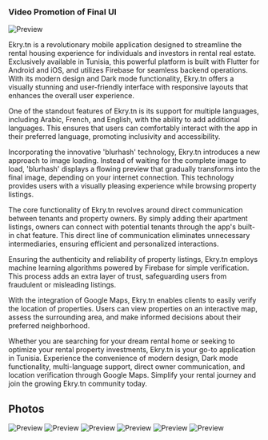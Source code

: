 ### Video Promotion of Final UI

![Preview](/2.gif)


Ekry.tn is a revolutionary mobile application designed to streamline the rental housing experience for individuals and investors in rental real estate. Exclusively available in Tunisia, this powerful platform is built with Flutter for Android and iOS, and utilizes Firebase for seamless backend operations. With its modern design and Dark mode functionality, Ekry.tn offers a visually stunning and user-friendly interface with responsive layouts that enhances the overall user experience.

One of the standout features of Ekry.tn is its support for multiple languages, including Arabic, French, and English, with the ability to add additional languages. This ensures that users can comfortably interact with the app in their preferred language, promoting inclusivity and accessibility.

Incorporating the innovative 'blurhash' technology, Ekry.tn introduces a new approach to image loading. Instead of waiting for the complete image to load, 'blurhash' displays a flowing preview that gradually transforms into the final image, depending on your internet connection. This technology provides users with a visually pleasing experience while browsing property listings.

The core functionality of Ekry.tn revolves around direct communication between tenants and property owners. By simply adding their apartment listings, owners can connect with potential tenants through the app's built-in chat feature. This direct line of communication eliminates unnecessary intermediaries, ensuring efficient and personalized interactions.

Ensuring the authenticity and reliability of property listings, Ekry.tn employs machine learning algorithms powered by Firebase for simple verification. This process adds an extra layer of trust, safeguarding users from fraudulent or misleading listings.

With the integration of Google Maps, Ekry.tn enables clients to easily verify the location of properties. Users can view properties on an interactive map, assess the surrounding area, and make informed decisions about their preferred neighborhood.

Whether you are searching for your dream rental home or seeking to optimize your rental property investments, Ekry.tn is your go-to application in Tunisia. Experience the convenience of modern design, Dark mode functionality, multi-language support, direct owner communication, and location verification through Google Maps. Simplify your rental journey and join the growing Ekry.tn community today.

## Photos
![Preview](/1.png)
![Preview](2.jpg)
![Preview](3.jpg)
![Preview](4.jpg)
![Preview](5.jpg)
![Preview](6.jpg)

